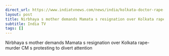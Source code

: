 ```yaml
---
direct_url: https://www.indiatvnews.com/news/india/kolkata-doctor-rape-murder-case-nirbhaya-mother-demands-mamata-banerjee-resignation-nationwide-protest-ima-cbi-probe-latest-updates-2024-08-17-947383
layout: post
title: Nirbhaya s mother demands Mamata s resignation over Kolkata rape-murder   CM s protesting to divert attention 
subtitle: India TV
tags: []
---
```


Nirbhaya s mother demands Mamata s resignation over Kolkata rape-murder   CM s protesting to divert attention 
